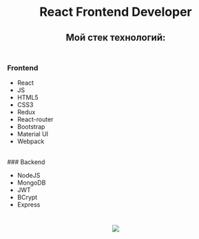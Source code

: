 # <div align="center">React Frontend Developer</div>

##  <div align="center">Мой стек технологий:</div> <br/>
### Frontend <br/> 
  <ul><li>React</li>
  <li>JS</li>
  <li>HTML5</li>
  <li>CSS3</li>
  <li>Redux</li>
  <li>React-router</li>
  <li>Bootstrap</li>
  <li>Material UI</li>
    <li>Webpack</li></ul>
  <br/>
 ### Backend <br/>
  <ul><li>NodeJS</li>
  <li>MongoDB</li>
  <li>JWT</li>
  <li>BCrypt</li>
  <li>Express</li></ul></div>



# <div align="center">![](https://github-readme-stats.vercel.app/api/top-langs/?username=zxcviolence&theme=dark&hide_border=true&include_all_commits=false&count_private=false&layout=compact)</div>

